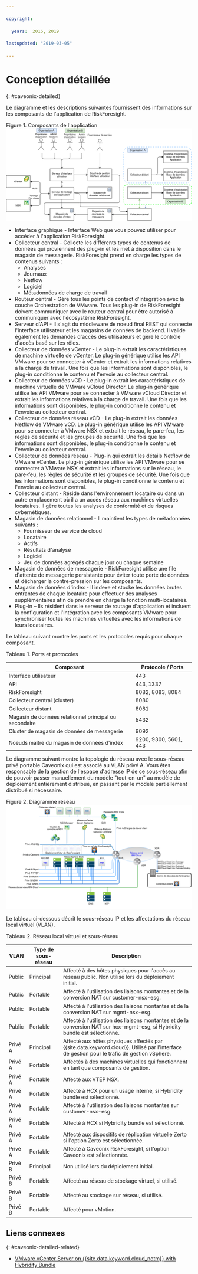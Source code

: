 ```yaml
---

copyright:

  years:  2016, 2019

lastupdated: "2019-03-05"

---
```


# Conception détaillée
{: #caveonix-detailed}

Le diagramme et les descriptions suivantes fournissent des informations sur les composants de l'application de RiskForesight.

Figure 1. Composants de l'application
![Composants de l'application](caveonix-app-components.svg)

-	Interface graphique - Interface Web que vous pouvez utiliser pour accéder à l'application RiskForesight.
-	Collecteur central - Collecte les différents types de contenus de données qui proviennent des plug-in et les met à disposition dans le magasin de messagerie. RiskForesight prend en charge les types de contenus suivants :
    - Analyses
    - Journaux
    - Netflow
    - Logiciel
    - Métadonnées de charge de travail
- Routeur central - Gère tous les points de contact d'intégration avec la couche Orchestration de VMware. Tous les plug-in de RiskForesight doivent communiquer avec le routeur central pour être autorisé à communiquer avec l'écosystème RiskForesight.
-	Serveur d'API - Il s'agit du middleware de noeud final REST qui connecte l'interface utilisateur et les magasins de données de backend. Il valide également les demandes d'accès des utilisateurs et gère le contrôle d'accès basé sur les rôles.
-	Collecteur de données vCenter - Le plug-in extrait les caractéristiques de machine virtuelle de vCenter. Le plug-in générique utilise les API VMware pour se connecter à vCenter et extrait les informations relatives à la charge de travail. Une fois que les informations sont disponibles, le plug-in conditionne le contenu et l'envoie au collecteur central.
-	Collecteur de données vCD - Le plug-in extrait les caractéristiques de machine virtuelle de VMware vCloud Director. Le plug-in générique utilise les API VMware pour se connecter à VMware vCloud Director et extrait les informations relatives à la charge de travail. Une fois que les informations sont disponibles, le plug-in conditionne le contenu et l'envoie au collecteur central.
-	Collecteur de données réseau vCD - Le plug-in extrait les données Netflow de VMware vCD. Le plug-in générique utilise les API VMware pour se connecter à VMware NSX et extrait le réseau, le pare-feu, les règles de sécurité et les groupes de sécurité. Une fois que les informations sont disponibles, le plug-in conditionne le contenu et l'envoie au collecteur central.
-	Collecteur de données réseau - Plug-in qui extrait les détails Netflow de VMware vCenter. Le plug-in générique utilise les API VMware pour se connecter à VMware NSX et extrait les informations sur le réseau, le pare-feu, les règles de sécurité et les groupes de sécurité. Une fois que les informations sont disponibles, le plug-in conditionne le contenu et l'envoie au collecteur central.
-	Collecteur distant - Réside dans l'environnement locataire ou dans un autre emplacement où il a un accès réseau aux machines virtuelles locataires. Il gère toutes les analyses de conformité et de risques cybernétiques.
-	Magasin de données relationnel - Il maintient les types de métadonnées suivants :
    - Fournisseur de service de cloud
    - Locataire
    - Actifs
    - Résultats d'analyse
    - Logiciel
    - Jeu de données agrégés chaque jour ou chaque semaine
- Magasin de données de messagerie - RiskForesight utilise une file d'attente de messagerie persistante pour éviter toute perte de données et décharger la contre-pression sur les composants.
- Magasin de données d'index - Il indexe et stocke les données brutes entrantes de chaque locataire pour effectuer des analyses supplémentaires afin de prendre en charge la fonction multi-locataires.
- Plug-in – Ils résident dans le serveur de routage d'application et incluent la configuration et l'intégration avec les composants VMware pour synchroniser toutes les machines virtuelles avec les informations de leurs locataires.

Le tableau suivant montre les ports et les protocoles requis pour chaque composant.

Tableau 1. Ports et protocoles

|Composant	|Protocole / Ports|
|---|---|
|Interface utilisateur|443|
|API|443, 1337|
|RiskForesight|8082, 8083, 8084|
|Collecteur central (cluster)|8080|
|Collecteur distant|8081|
|Magasin de données relationnel principal ou secondaire|5432|
|Cluster de magasin de données de messagerie|9092|
|Noeuds maître du magasin de données d'index|9200, 9300, 5601, 443|

Le diagramme suivant montre la topologie du réseau avec le sous-réseau privé portable Caveonix qui est associé au VLAN privé A. Vous êtes responsable de la gestion de l'espace d'adresse IP de ce sous-réseau afin de pouvoir passer manuellement du modèle "tout-en-un" au modèle de déploiement entièrement distribué, en passant par le modèle partiellement distribué si nécessaire.

Figure 2. Diagramme réseau
![Diagramme réseau](caveonix-network.svg)

Le tableau ci-dessous décrit le sous-réseau IP et les affectations du réseau local virtuel (VLAN).

Tableau 2. Réseau local virtuel et sous-réseau

|VLAN 	|Type de sous-réseau 	|Description|
|---|---|---|
|Public 	|Principal 	|Affecté à des hôtes physiques pour l'accès au réseau public. Non utilisé lors du déploiement initial.|
|Public	|Portable 	|Affecté à l'utilisation des liaisons montantes et de la conversion NAT sur customer-nsx-esg.|
|Public	|Portable 	|Affecté à l'utilisation des liaisons montantes et de la conversion NAT sur mgmt-nsx-esg.|
|Public	|Portable 	|Affecté à l'utilisation des liaisons montantes et de la conversion NAT sur hcx-mgmt-esg, si Hybridity bundle est sélectionné.|
|Privé A 	|Principal 	|Affecté aux hôtes physiques affectés par {{site.data.keyword.cloud}}. Utilisé par l'interface de gestion pour le trafic de gestion vSphere.|
|Privé A 	|Portable 	|Affectés à des machines virtuelles qui fonctionnent en tant que composants de gestion.|
|Privé A 	|Portable 	|Affecté aux VTEP NSX.|
|Privé A 	|Portable 	|Affecté à HCX pour un usage interne, si Hybridity bundle est sélectionné.|
|Privé A 	|Portable 	|Affecté à l'utilisation des liaisons montantes sur customer-nsx-esg.|
|Privé A 	|Portable 	|Affecté à HCX si Hybridity bundle est sélectionné.|
|Privé A 	|Portable 	|Affecté aux dispositifs de réplication virtuelle Zerto si l'option Zerto est sélectionnée.|
|Privé A 	|Portable 	|Affecté à Caveonix RiskForesight, si l'option Caveonix est sélectionnée.|
|Privé B	|Principal	|Non utilisé lors du déploiement initial.|
|Privé B 	|Portable 	|Affecté au réseau de stockage virtuel, si utilisé.|
|Privé B 	|Portable 	|Affecté au stockage sur réseau, si utilisé.|
|Privé B 	|Portable 	|Affecté pour vMotion.|


## Liens connexes
{: #caveonix-detailed-related}

* [VMware vCenter Server on {{site.data.keyword.cloud_notm}} with Hybridity Bundle](/docs/services/vmwaresolutions/archiref/vcs?topic=vmware-solutions-vcs-hybridity-intro)
